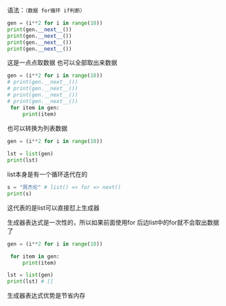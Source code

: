 语法：`（数据 for循环 if判断）`
```python
gen = (i**2 for i in range(10))  
print(gen.__next__())  
print(gen.__next__())  
print(gen.__next__())  
print(gen.__next__())
```
这是一点点取数据
也可以全部取出来数据
```python
gen = (i**2 for i in range(10))  
# print(gen.__next__())  
# print(gen.__next__())  
# print(gen.__next__())  
# print(gen.__next__())  
 for item in gen:  
     print(item)  
```
也可以转换为列表数据
```python
gen = (i**2 for i in range(10))  
  
lst = list(gen)  
print(lst)
```
list本身是有一个循环迭代在的
```python
s = "周杰伦" # list() => for => next()
print(s)
```
这代表的是list可以直接怼上生成器

生成器表达式是一次性的，所以如果前面使用for 后边list中的for就不会取出数据了
```python
gen = (i**2 for i in range(10))  

 for item in gen:  
     print(item)  

lst = list(gen)
print(lst) # []
```

生成器表达式优势是节省内存
